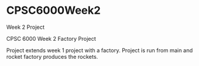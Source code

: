 # CPSC6000Week2
Week 2 Project

CPSC 6000 Week 2 Factory Project

Project extends week 1 project with a factory.  Project is run from main and rocket factory produces the rockets. 
